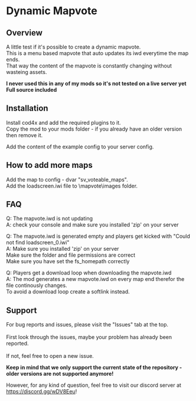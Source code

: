 # Dynamic Mapvote

## Overview

A little test if it's possible to create a dynamic mapvote.<br/>
This is a menu based mapvote that auto updates its iwd everytime the map ends.<br/>
That way the content of the mapvote is constantly changing without wasteing assets.<br/>

**I never used this in any of my mods so it's not tested on a live server yet**<br/>
**Full source included**<br/>

## Installation

Install cod4x and add the required plugins to it.<br/>
Copy the mod to your mods folder - if you already have an older version then remove it.<br/>

Add the content of the example config to your server config.<br/>

## How to add more maps

Add the map to config - dvar "sv_voteable_maps".<br/>
Add the loadscreen.iwi file to \mapvote\images folder.<br/>

## FAQ
 
Q: The mapvote.iwd is not updating<br/>
A: check your console and make sure you installed 'zip' on your server<br/>

Q: The mapvote.iwd is generated empty and players get kicked with "Could not find loadscreen_0.iwi"<br/>
A: Make sure you installed 'zip' on your server<br/>
   Make sure the folder and file permissions are correct<br/>
   Make sure you have set the fs_homepath correctly<br/>

Q: Players get a download loop when downloading the mapvote.iwd<br/>
A: The mod generates a new mapvote.iwd on every map end therefor the file continously changes.<br/>
   To avoid a download loop create a softlink instead.<br/>

## Support
For bug reports and issues, please visit the "Issues" tab at the top.<br><br/>
First look through the issues, maybe your problem has already been reported.<br><br/>
If not, feel free to open a new issue.<br/>

**Keep in mind that we only support the current state of the repository - older versions are not supported anymore!**

However, for any kind of question, feel free to visit our discord server at https://discord.gg/wDV8Eeu!
